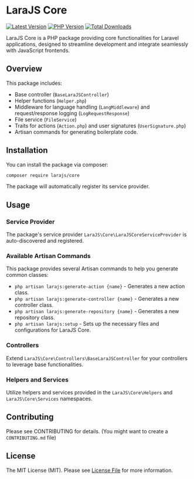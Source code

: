 # LaraJS Core

[![Latest Version](https://img.shields.io/packagist/v/larajs/core.svg?style=flat-square)](https://packagist.org/packages/larajs/core)
[![PHP Version](https://img.shields.io/packagist/php/larajs/core.svg?style=flat-square)](https://packagist.org/packages/larajs/core)
[![Total Downloads](https://img.shields.io/packagist/dt/larajs/core.svg?style=flat-square)](https://packagist.org/packages/larajs/core)

LaraJS Core is a PHP package providing core functionalities for Laravel applications, designed to streamline development and integrate seamlessly with JavaScript frontends.

## Overview

This package includes:

-   Base controller (`BaseLaraJSController`)
-   Helper functions (`Helper.php`)
-   Middleware for language handling (`LangMiddleware`) and request/response logging (`LogRequestResponse`)
-   File service (`FileService`)
-   Traits for actions (`Action.php`) and user signatures (`UserSignature.php`)
-   Artisan commands for generating boilerplate code.

## Installation

You can install the package via composer:

```bash
composer require larajs/core
```

The package will automatically register its service provider.

## Usage

### Service Provider

The package's service provider `LaraJS\Core\LaraJSCoreServiceProvider` is auto-discovered and registered.

### Available Artisan Commands

This package provides several Artisan commands to help you generate common classes:

-   `php artisan larajs:generate-action {name}` - Generates a new action class.
-   `php artisan larajs:generate-controller {name}` - Generates a new controller class.
-   `php artisan larajs:generate-repository {name}` - Generates a new repository class.
-   `php artisan larajs:setup` - Sets up the necessary files and configurations for LaraJS Core.

### Controllers

Extend `LaraJS\Core\Controllers\BaseLaraJSController` for your controllers to leverage base functionalities.

### Helpers and Services

Utilize helpers and services provided in the `LaraJS\Core\Helpers` and `LaraJS\Core\Services` namespaces.

## Contributing

Please see CONTRIBUTING for details. (You might want to create a `CONTRIBUTING.md` file)

## License

The MIT License (MIT). Please see [License File](LICENSE.md) for more information.
